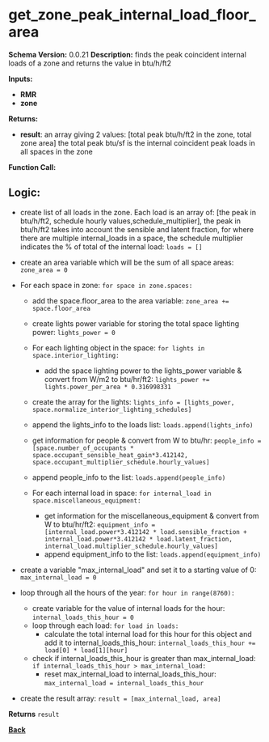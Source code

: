 # get_zone_peak_internal_load_floor_area
**Schema Version:** 0.0.21
**Description:** finds the peak coincident internal loads of a zone and returns the value in btu/h/ft2

**Inputs:** 
- **RMR**
- **zone**

**Returns:**  
- **result**: an array giving 2 values: [total peak btu/h/ft2 in the zone, total zone area] the total peak btu/sf is the internal coincident peak loads in all spaces in the zone
 
**Function Call:**


## Logic:

- create list of all loads in the zone.  Each load is an array of: [the peak in btu/h/ft2, schedule hourly values,schedule_multiplier], the peak in btu/h/ft2 takes into account the sensible and latent fraction, for where there are multiple internal_loads in a space, the schedule multiplier indicates the % of total of the internal load: `loads = []`
- create an area variable which will be the sum of all space areas: `zone_area = 0`
- For each space in zone: `for space in zone.spaces:`
	- add the space.floor_area to the area variable: `zone_area += space.floor_area`
	- create lights power variable for storing the total space lighting power: `lights_power = 0`
	- For each lighting object in the space: `for lights in space.interior_lighting:`
		- add the space lighting power to the lights_power variable & convert from W/m2 to btu/hr/ft2: `lights_power += lights.power_per_area * 0.316998331`
	- create the array for the lights: `lights_info = [lights_power, space.normalize_interior_lighting_schedules]`
	- append the lights_info to the loads list: `loads.append(lights_info)`
	- get information for people & convert from W to btu/hr: `people_info = [space.number_of_occupants * space.occupant_sensible_heat_gain*3.412142, space.occupant_multiplier_schedule.hourly_values]`
	- append people_info to the list: `loads.append(people_info)`
	
	- For each internal load in space: `for internal_load in space.miscellaneous_equipment:`
		- get information for the miscellaneous_equipment & convert from W to btu/hr/ft2: `equipment_info = [internal_load.power*3.412142 * load.sensible_fraction + internal_load.power*3.412142 * load.latent_fraction, internal_load.multiplier_schedule.hourly_values]`
		- append equipment_info to the list: `loads.append(equipment_info)`

- create a variable "max_internal_load" and set it to a starting value of 0: `max_internal_load = 0`
- loop through all the hours of the year: `for hour in range(8760):`
	- create variable for the value of internal loads for the hour: `internal_loads_this_hour = 0`
	- loop through each load: `for load in loads:`
		- calculate the total internal load for this hour for this object and add it to internal_loads_this_hour: `internal_loads_this_hour += load[0] * load[1][hour]`
	- check if internal_loads_this_hour is greater than max_internal_load: `if internal_loads_this_hour > max_internal_load:`
		- reset max_internal_load to internal_loads_this_hour: `max_internal_load = internal_loads_this_hour`

- create the result array: `result = [max_internal_load, area]`


**Returns** `result`



**[Back](../_toc.md)**
